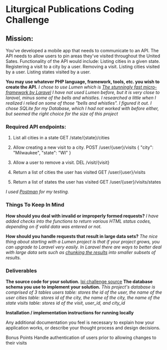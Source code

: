 # **Liturgical Publications Coding Challenge**
## Mission:
You've developed a mobile app that needs to communicate to an API. The API needs to allow users to pin areas they've visited throughout the United Sates. Functionality of the API would include:
 Listing cities in a given state.
 Registering a visit to a city by a user.
 Removing a visit.
 Listing cities visited by a user.
 Listing states visited by a user.


**You may use whatever PHP language, framework, tools, etc. you wish to create the API.**
_I chose to use Lumen which is [The stunningly fast micro-framework by Laravel](https://lumen.laravel.com)
I have not used Lumen before, but it is very close to laravel, minus some of the bells and whistles. I researched a little when I realized i
relied on some of those "bells and whistles". I figured it out.
I chose SQLite for my Database, which I had not worked with before either, but seemed the right choice for the size of this project_

### Required API endpoints:
1. List all cities in a state
       GET /state/{state}/cities
2. Allow creating a new visit to a city.
       POST /user/{user}/visits
{
  "city": "Milwaukee",
  "state": "WI"
}

3. Allow a user to remove a visit.
       DEL /visit/{visit}
4. Return a list of cities the user has visited
       GET /user/{user}/visits
5. Return a list of states the user has visited
       GET /user/{user}/visits/states

_I used [Postman](https://www.getpostman.com) for my testing._


### Things To Keep In Mind
**How should you deal with invalid or improperly formed requests?**
 _I have added checks into the functions to return various HTML status codes, depending on if valid data was entered or not._


 **How should you handle requests that result in large data sets?**
 _The nice thing about starting with a Lumen project is that if your project grows, you can upgrade to Laravel very easily. In Laravel there are ways to better deal with large data sets such as [chunking the results](https://laravel.com/docs/master/queries#chunking-results) into smaller subsets of results._

### Deliverables
 **The source code for your solution.**
 [lpi challenge source](https://github.com/webdeva4/lpi-challenge)
 **The database schema you use to implement your solution.**
 _This project's database is comprised of 3 tables
 users table: stores the id of the user, the name of the user
 cities table: stores id of the city, the name of the city, the name of the state
 visits table: stores id of the visit, user_id, and city_id_

 **Installation / implementation instructions for running locally**

 Any additional documentation you feel is necessary to explain how your application works, or describe your thought process and design decisions.

Bonus Points
 Handle authentication of users prior to allowing changes to their visits
